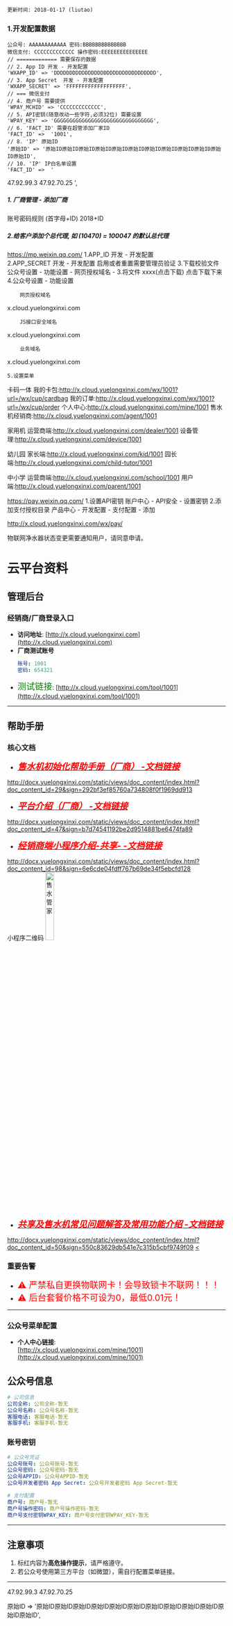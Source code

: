 `更新时间: 2018-01-17 (liutao)`
### 1.开发配置数据
	公众号: AAAAAAAAAAAA 密码:BBBBBBBBBBBBBB
	微信支付: CCCCCCCCCCCCC 操作密码:EEEEEEEEEEEEEEE
	// ============= 需要保存的数据
	// 2. App ID 开发 - 开发配置 
	'WXAPP_ID' => 'DDDDDDDDDDDDDDDDDDDDDDDDDDDDDDDDD',  
	// 3. App Secret  开发 - 开发配置 
	'WXAPP_SECRET' => 'FFFFFFFFFFFFFFFFFFF', 
	// === 微信支付
	// 4. 商户号 需要提供
	'WPAY_MCHID' => 'CCCCCCCCCCCCC', 
	// 5. API密钥(随意改动一些字符,必须32位) 需要设置
	'WPAY_KEY' => 'GGGGGGGGGGGGGGGGGGGGGGGGGGGGGGGG', 
	// 6. 'FACT_ID' 需要在超管添加厂家ID
	'FACT_ID' =>  '1001',
	// 8. 'IP' 原始ID
	'原始ID' => '原始ID原始ID原始ID原始ID原始ID原始ID原始ID原始ID原始ID原始ID原始ID原始ID',
	// 10. 'IP' IP白名单设置
	'FACT_ID' =>  '
47.92.99.3
47.92.70.25
',

##### 1. 厂商管理 - 添加厂商
账号密码规则 (首字母+ID) 2018+ID 
##### 2.给客户添加个总代理, 如  (10470) = 100047 的默认总代理
https://mp.weixin.qq.com/
	1.APP_ID  开发 - 开发配置  
	2.APP_SECRET	开发 - 开发配置 启用或者重置需要管理员验证
	3.下载校验文件  公众号设置 - 功能设置 - 网页授权域名 - 3.将文件 xxxx(点击下载) 点击下载下来
	4.公众号设置 - 功能设置 
		
		网页授权域名   

x.cloud.yuelongxinxi.com		
		
		JS接口安全域名

x.cloud.yuelongxinxi.com		
		
		业务域名

x.cloud.yuelongxinxi.com
	
	5.设置菜单


卡码一体
我的卡包:http://x.cloud.yuelongxinxi.com/wx/1001?url=/wx/cup/cardbag
我的订单:http://x.cloud.yuelongxinxi.com/wx/1001?url=/wx/cup/order
个人中心:http://x.cloud.yuelongxinxi.com/mine/1001
售水机经销商:http://x.cloud.yuelongxinxi.com/agent/1001

家用机
运营商端:http://x.cloud.yuelongxinxi.com/dealer/1001
设备管理:http://x.cloud.yuelongxinxi.com/device/1001

幼儿园
家长端:http://x.cloud.yuelongxinxi.com/kid/1001
园长端:http://x.cloud.yuelongxinxi.com/child-tutor/1001


中小学
运营商端:http://x.cloud.yuelongxinxi.com/school/1001
用户端:http://x.cloud.yuelongxinxi.com/parent/1001



https://pay.weixin.qq.com/
	1.设置API密钥  账户中心 - API安全 - 设置密钥
	2.添加支付授权目录  产品中心 - 开发配置 - 支付配置 - 添加
	
http://x.cloud.yuelongxinxi.com/wx/pay/	

物联网净水器状态变更需要通知用户，请同意申请。

# 云平台资料

## 管理后台
### 经销商/厂商登录入口
- ​**访问地址**: [http://x.cloud.yuelongxinxi.com](http://x.cloud.yuelongxinxi.com)  
- ​**厂商测试账号**  
  ```yaml
  账号: 1001  
  密码: 654321
  ```
- <span style="color:green;font-size:20px">测试链接</span>: [http://x.cloud.yuelongxinxi.com/tool/1001](http://x.cloud.yuelongxinxi.com/tool/1001)

---

## 帮助手册
### 核心文档

- [<span style="color:red;font-size:20px">_____________**售水机初始化帮助手册（厂商）** -文档链接_____________</span>](http://docx.yuelongxinxi.com/static/views/doc_content/index.html?doc_content_id=29&sign=292bf3ef85760a734808f0f1969dd913)

<span style="font-size:14px;text-decoration:underline"><http://docx.yuelongxinxi.com/static/views/doc_content/index.html?doc_content_id=29&sign=292bf3ef85760a734808f0f1969dd913></span>

- [<span style="color:red;font-size:20px">_____________**平台介绍（厂商）** -文档链接_____________</span>](http://docx.yuelongxinxi.com/static/views/doc_content/index.html?doc_content_id=47&sign=b7d74541192be2d9514881be6474fa89)  

<span style="font-size:14px;text-decoration:underline"><http://docx.yuelongxinxi.com/static/views/doc_content/index.html?doc_content_id=47&sign=b7d74541192be2d9514881be6474fa89></span>

- [<span style="color:red;font-size:20px">_____________**经销商端小程序介绍-共享-**  -文档链接_____________</span>](http://docx.yuelongxinxi.com/static/views/doc_content/index.html?doc_content_id=98&sign=6e6cde04fdff767b69de34f5ebcfd128)  

<span style="font-size:14px;text-decoration:underline"><http://docx.yuelongxinxi.com/static/views/doc_content/index.html?doc_content_id=98&sign=6e6cde04fdff767b69de34f5ebcfd128></span>  
小程序二维码
<img src="http://docx.yuelongxinxi.com/upload/2025-06/d9a8c7913b7b213110975245985b5e0a40866596d1be18a07625874b5ea28f7a.jpg" alt="售水管家" title="售水管家" width="20%">

- [<span style="color:red;font-size:20px">_____________**共享及售水机常见问题解答及常用功能介绍**  -文档链接_____________</span>](http://docx.yuelongxinxi.com/static/views/doc_content/index.html?doc_content_id=50&sign=550c83629db541e7c315b5cbf9749f09)

<span style="font-size:14px;text-decoration:underline"><http://docx.yuelongxinxi.com/static/views/doc_content/index.html?doc_content_id=50&sign=550c83629db541e7c315b5cbf9749f09></span>
<span style="font-size:14px;text-decoration:underline"><
></span>

### 重要告警
- <span style="color:red;font-size:20px">⚠️ 严禁私自更换物联网卡！会导致锁卡不联网！！！</span>  
- <span style="color:red;font-size:20px">⚠️ 后台套餐价格不可设为0，最低0.01元！</span>

---


### 公众号菜单配置
- ​**个人中心链接**:  
  [http://x.cloud.yuelongxinxi.com/mine/1001](http://x.cloud.yuelongxinxi.com/mine/1001)  

## 公众号信息
```yaml
# 公司信息
公司全称: 公司全称-暂无  
公众号名称: 公众号名称-暂无  
客服电话: 客服电话-暂无  
客服手机: 客服手机-暂无  
```
### 账号密钥
```yaml
# 公众号凭证
公众号账号: 公众号账号-暂无
公众号密码: 公众号密码-暂无
公众号APPID: 公众号APPID-暂无
公众号开发者密码 App Secret: 公众号开发者密码 App Secret-暂无

# 支付配置
商户号: 商户号-暂无
商户号操作密码: 商户号操作密码-暂无
商户号支付密钥WPAY_KEY: 商户号支付密钥WPAY_KEY-暂无

```

---

## 注意事项
1. 标红内容为**高危操作提示**，请严格遵守。
2. 若公众号使用第三方平台（如微盟），需自行配置菜单链接。
---


47.92.99.3
47.92.70.25



  
原始ID => '原始ID原始ID原始ID原始ID原始ID原始ID原始ID原始ID原始ID原始ID原始ID原始ID',


